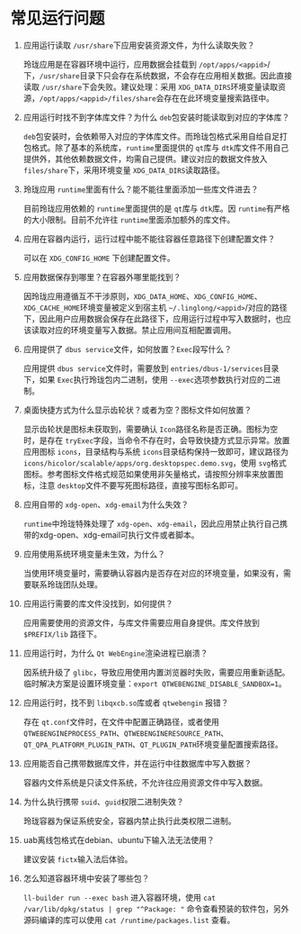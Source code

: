 <!--
SPDX-FileCopyrightText: 2023 UnionTech Software Technology Co., Ltd.

SPDX-License-Identifier: LGPL-3.0-or-later
-->

# 常见运行问题

1. 应用运行读取 `/usr/share`下应用安装资源文件，为什么读取失败？

   玲珑应用是在容器环境中运行，应用数据会挂载到 `/opt/apps/<appid>`/下，`/usr/share`目录下只会存在系统数据，不会存在应用相关数据。因此直接读取 `/usr/share`下会失败。建议处理：采用 `XDG_DATA_DIRS`环境变量读取资源，`/opt/apps/<appid>/files/share`会存在在此环境变量搜索路径中。
2. 应用运行时找不到字体库文件？为什么 `deb`包安装时能读取到对应的字体库？

   `deb`包安装时，会依赖带入对应的字体库文件。而玲珑包格式采用自给自足打包格式。除了基本的系统库，`runtime`里面提供的 `qt`库与 `dtk`库文件不用自己提供外，其他依赖数据文件，均需自己提供。建议对应的数据文件放入 `files/share`下，采用环境变量 `XDG_DATA_DIRS`读取路径。
3. 玲珑应用 `runtime`里面有什么？能不能往里面添加一些库文件进去？

   目前玲珑应用依赖的 `runtime`里面提供的是 `qt`库与 `dtk`库。因 `runtime`有严格的大小限制。目前不允许往 `runtime`里面添加额外的库文件。
4. 应用在容器内运行，运行过程中能不能往容器任意路径下创建配置文件？

   可以在 `XDG_CONFIG_HOME` 下创建配置文件。
5. 应用数据保存到哪里？在容器外哪里能找到？

   因玲珑应用遵循互不干涉原则，`XDG_DATA_HOME`、`XDG_CONFIG_HOME`、`XDG_CACHE_HOME`环境变量被定义到宿主机 `~/.linglong/<appid>`/对应的路径下，因此用户应用数据会保存在此路径下，应用运行过程中写入数据时，也应该读取对应的环境变量写入数据。禁止应用间互相配置调用。
6. 应用提供了 `dbus service`文件，如何放置？`Exec`段写什么？

   应用提供 `dbus service`文件时，需要放到 `entries/dbus-1/services`目录下，如果 `Exec`执行玲珑包内二进制，使用 `--exec`选项参数执行对应的二进制。
7. 桌面快捷方式为什么显示齿轮状？或者为空？图标文件如何放置？

   显示齿轮状是图标未获取到，需要确认 `Icon`路径名称是否正确。图标为空时，是存在 `tryExec`字段，当命令不存在时，会导致快捷方式显示异常。放置应用图标 `icons`，目录结构与系统 `icons`目录结构保持一致即可，建议路径为 `icons/hicolor/scalable/apps/org.desktopspec.demo.svg`，使用 `svg`格式图标。参考图标文件格式规范如果使用非矢量格式，请按照分辨率来放置图标，注意 `desktop`文件不要写死图标路径，直接写图标名即可。
8. 应用自带的 `xdg-open`、`xdg-email`为什么失效？

   `runtime`中玲珑特殊处理了 `xdg-open`、`xdg-email`，因此应用禁止执行自己携带的xdg-open、xdg-email可执行文件或者脚本。
9. 应用使用系统环境变量未生效，为什么？

   当使用环境变量时，需要确认容器内是否存在对应的环境变量，如果没有，需要联系玲珑团队处理。
10. 应用运行需要的库文件没找到，如何提供？

    应用需要使用的资源文件，与库文件需要应用自身提供。库文件放到 `$PREFIX/lib` 路径下。
11. 应用运行时，为什么 `Qt WebEngine`渲染进程已崩溃？

    因系统升级了 `glibc`，导致应用使用内置浏览器时失败，需要应用重新适配。临时解决方案是设置环境变量：`export QTWEBENGINE_DISABLE_SANDBOX=1`。
12. 应用运行时，找不到 `libqxcb.so`库或者 `qtwebengin` 报错？

    存在 `qt.conf`文件时，在文件中配置正确路径，或者使用 `QTWEBENGINEPROCESS_PATH`、`QTWEBENGINERESOURCE_PATH`、`QT_QPA_PLATFORM_PLUGIN_PATH`、`QT_PLUGIN_PATH`环境变量配置搜索路径。
13. 应用能否自己携带数据库文件，并在运行中往数据库中写入数据？

    容器内文件系统是只读文件系统，不允许往应用资源文件中写入数据。
14. 为什么执行携带 `suid`、`guid`权限二进制失效？

    玲珑容器为保证系统安全，容器内禁止执行此类权限二进制。
15. uab离线包格式在debian、ubuntu下输入法无法使用？

    建议安装 `fictx`输入法后体验。
16. 怎么知道容器环境中安装了哪些包？

    `ll-builder run --exec bash` 进入容器环境，使用  `cat /var/lib/dpkg/status | grep "^Package: "` 命令查看预装的软件包，另外源码编译的库可以使用 `cat /runtime/packages.list` 查看。
